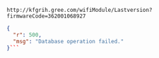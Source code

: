 `http://kfgrih.gree.com/wifiModule/Lastversion?firmwareCode=362001068927`

```json
{
  "r": 500,
  "msg": "Database operation failed."
}```